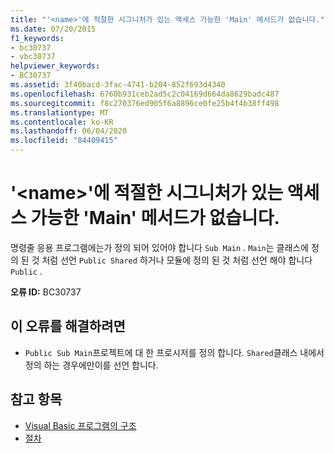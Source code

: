```yaml
---
title: "'<name>'에 적절한 시그니처가 있는 액세스 가능한 'Main' 메서드가 없습니다."
ms.date: 07/20/2015
f1_keywords:
- bc30737
- vbc30737
helpviewer_keywords:
- BC30737
ms.assetid: 3f40bacd-3fac-4741-b204-852f693d4340
ms.openlocfilehash: 6760b931ceb2ad5c2c04169d664da8629badc487
ms.sourcegitcommit: f8c270376ed905f6a8896ce0fe25b4f4b38ff498
ms.translationtype: MT
ms.contentlocale: ko-KR
ms.lasthandoff: 06/04/2020
ms.locfileid: "84409415"
---
```

# <a name="no-accessible-main-method-with-an-appropriate-signature-was-found-in-name"></a>'\<name>'에 적절한 시그니처가 있는 액세스 가능한 'Main' 메서드가 없습니다.
명령줄 응용 프로그램에는가 정의 되어 있어야 합니다 `Sub Main` . `Main`는 클래스에 정의 된 것 처럼 선언 `Public Shared` 하거나 모듈에 정의 된 것 처럼 선언 해야 합니다 `Public` .  
  
 **오류 ID:** BC30737  
  
## <a name="to-correct-this-error"></a>이 오류를 해결하려면  
  
- `Public Sub Main`프로젝트에 대 한 프로시저를 정의 합니다. `Shared`클래스 내에서 정의 하는 경우에만이를 선언 합니다.  
  
## <a name="see-also"></a>참고 항목

- [Visual Basic 프로그램의 구조](../../programming-guide/program-structure/structure-of-a-visual-basic-program.md)
- [절차](../../programming-guide/language-features/procedures/index.md)
